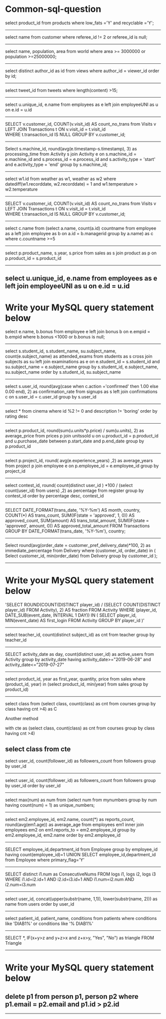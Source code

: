 # Common-sql-question

select product_id from products
where low_fats ='Y' and recyclable ='Y';

-----------------------------------------------------------------------

select name from customer 
where referee_id != 2 or referee_id is null;

------------------------------------------------------------------------

select name, population, area from world
where area >= 3000000 or population >=25000000;

------------------------------------------------------------------------

select distinct author_id as id from views
where author_id = viewer_id
order by id;

-------------------------------------------------------------------------

select tweet_id from tweets
where length(content) >15;

-------------------------------------------------------------------------

select u.unique_id, e.name from employees as e
left join employeeUNI as u on e.id = u.id

-------------------------------------------------------------------------

SELECT v.customer_id, COUNT(v.visit_id) AS count_no_trans 
from Visits v 
LEFT JOIN Transactions t 
ON v.visit_id = t.visit_id  
WHERE t.transaction_id IS NULL 
GROUP BY v.customer_id; 

-------------------------------------------------------------------------

Select s.machine_id, 
        round(avg(e.timestamp-s.timestamp), 3) as processing_time
from Activity s 
join Activity e
on s.machine_id = e.machine_id 
and s.process_id = e.process_id
and s.activity_type = 'start' 
and e.activity_type = 'end'
group by s.machine_id;

-------------------------------------------------------------------------

select w1.id from weather as w1, weather as w2
where datediff(w1.recorddate, w2.recorddate) = 1 and w1.temperature > w2.temperature

-----------------------------------------------------------------------------------

SELECT v.customer_id, COUNT(v.visit_id) AS count_no_trans 
from Visits v 
LEFT JOIN Transactions t 
ON v.visit_id = t.visit_id  
WHERE t.transaction_id IS NULL 
GROUP BY v.customer_id; 

-----------------------------------------------------------------------------------

select c.name from (select a.name, count(a.id) countname from employee as a left join employee as b on a.id = b.managerid group by a.name) as c where c.countname >=5

----------------------------------------------------------------------------------------------------------------------------------------------

select p.product_name, s.year, s.price from sales as s
join product as p on p.product_id = s.product_id

--------------------------------------------------------------------------------------

select u.unique_id, e.name from employees as e
left join employeeUNI as u on e.id = u.id 
----------------------------------------------------------------------------------------

# Write your MySQL query statement below
select e.name, b.bonus from employee e
left join bonus b on e.empid = b.empid
where b.bonus <1000 or b.bonus is null;

----------------------------------------------------------------------------------------

select s.student_id, s.student_name, su.subject_name, count(e.subject_name) as attended_exams from students as s 
cross join subjects as su
left join examinations as e on e.student_id = s.student_id and  su.subject_name = e.subject_name
group by s.student_id, e.subject_name, su.subject_name
order by s.student_id, su.subject_name

----------------------------------------------------------------------------------------------

select s.user_id, round(avg(case when c.action ='confirmed' then 1.00 else 0.00 end), 2) as confirmation_rate
from signups as s
left join confirmations c on s.user_id = c.user_id 
group by s.user_id

----------------------------------------------------------------------------------------------

select * from cinema 
where id %2 != 0 and description != 'boring'
order by rating desc

----------------------------------------------------------------------------------------------------

select p.product_id, round(sum(u.units*p.price) / sum(u.units), 2) as average_price from prices p
join unitssold u on u.product_id = p.product_id and u.purchase_date between p.start_date and p.end_date
group by p.product_id

-----------------------------------------------------------------------------------------------------------

select p.project_id, round( avg(e.experience_years) ,2) as average_years from project p
join employee e on p.employee_id = e.employee_id
group by project_id

-----------------------------------------------------------------------------------------------------------

select contest_id, round( count(distinct user_id ) *100 / (select count(user_id) from users) ,2) as percentage from register
group by contest_id
order by percentage desc, contest_id

-------------------------------------------------------------------------------------------------------------


SELECT
  DATE_FORMAT(trans_date, '%Y-%m') AS month,
  country,
  COUNT(*) AS trans_count,
  SUM(IF(state = 'approved', 1, 0)) AS approved_count,
  SUM(amount) AS trans_total_amount,
  SUM(IF(state = 'approved', amount, 0)) AS approved_total_amount
FROM Transactions
GROUP BY DATE_FORMAT(trans_date, '%Y-%m'), country;

------------------------------------------------------------------------------------------------------------------------------

Select 
    round(avg(order_date = customer_pref_delivery_date)*100, 2) as immediate_percentage
from Delivery
where (customer_id, order_date) in (
  Select customer_id, min(order_date) 
  from Delivery
  group by customer_id
);

----------------------------------------------------------------------------------------------------------------

# Write your MySQL query statement below
'SELECT
  ROUND(COUNT(DISTINCT player_id) / (SELECT COUNT(DISTINCT player_id) FROM Activity), 2) AS fraction
FROM
  Activity
WHERE
  (player_id, DATE_SUB(event_date, INTERVAL 1 DAY))
  IN (
    SELECT player_id, MIN(event_date) AS first_login FROM Activity GROUP BY player_id
  )'

  -------------------------------------------------------------------------------------------------------------

select teacher_id, count(distinct subject_id) as cnt from teacher
group by teacher_id

------------------------------------------------------------------------------------------------------------------

SELECT activity_date as day, count(distinct user_id) as active_users from Activity
group by activity_date
having activity_date>="2019-06-28" and activity_date<="2019-07-27"

------------------------------------------------------------------------------------------------------------------

select product_id, year as first_year, quantity, price from sales
where (product_id, year) in 
(select product_id, min(year) from sales group by product_id)

------------------------------------------------------------------------------------------------------------------

select class from (select class, count(class) as cnt from courses 
group by class having cnt >4) as C

Another method

with cte as (select class, count(class) as cnt from courses 
group by class having cnt >4)

select class from cte
--------------------------------------------------------------------------------------------------------------------

select user_id, count(follower_id) as followers_count from followers
group by user_id

--------------------------------------------------------------------------------------------------------------------

select user_id, count(follower_id) as followers_count from followers
group by user_id
order by user_id

-----------------------------------------------------------------------------------------------------------------------

select max(num) as num
from (select num from mynumbers group by num having count(num) = 1) as unique_numbers;

----------------------------------------------------------------------------------------------------------------------


select 
em2.employee_id, 
em2.name,
count(*) as reports_count,
round(avg(em1.age)) as average_age
from 
employees em1
inner join
employees em2 
on em1.reports_to = em2.employee_id 
group by em2.employee_id, em2.name
order by em2.employee_id

-----------------------------------------------------------------------------------------------------------------------------------

SELECT employee_id,department_id from Employee
group by employee_id
having count(employee_id)=1 
UNION 
SELECT employee_id,department_id from Employee
where primary_flag='Y'

--------------------------------------------------------------------------------------------------------------------------------

SELECT distinct 
    i1.num as ConsecutiveNums 
FROM 
    logs i1,
    logs i2,
    logs i3
WHERE 
    i1.id=i2.id+1 AND 
    i2.id=i3.id+1 AND 
    i1.num=i2.num AND 
    i2.num=i3.num

---------------------------------------------------------------------------------------------------------------------------------

select user_id, concat(upper(substr(name, 1,1)), lower(substr(name, 2))) as name
from users
order by user_id

---------------------------------------------------------------------------------------------------------------

select patient_id, patient_name, conditions from patients
where conditions like 'DIAB1%' or conditions like '% DIAB1%'

----------------------------------------------------------------------------------------------------------------------------------------

SELECT *, IF(x+y>z and y+z>x and z+x>y, "Yes", "No") as triangle FROM Triangle

------------------------------------------------------------------------------------------------------------------

# Write your MySQL query statement below
delete p1 from person p1, person p2 where p1.email = p2.email and p1.id > p2.id
-----------------------------------------------------------------------------------------------------------------------------------

-------------------------------------------------------------------------------------------------------------------------------------------------
